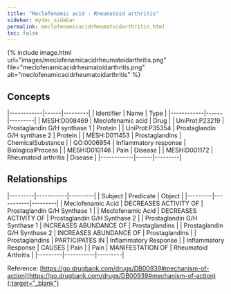 ```yaml
---
title: "Meclofenamic acid - Rheumatoid arthritis"
sidebar: mydoc_sidebar
permalink: meclofenamicacidrheumatoidarthritis.html
toc: false 
---
```


{% include image.html url="images/meclofenamicacidrheumatoidarthritis.png" file="meclofenamicacidrheumatoidarthritis.png" alt="meclofenamicacidrheumatoidarthritis" %}

## Concepts

|------------|------|---------|
| Identifier | Name | Type    |
|------------|------|---------|
| MESH:D008469 | Meclofenamic acid | Drug |
| UniProt:P23219 | Prostaglandin G/H synthase 1 | Protein |
| UniProt:P35354 | Prostaglandin G/H synthase 2 | Protein |
| MESH:D011453 | Prostaglandins | ChemicalSubstance |
| GO:0006954 | Inflammatory response | BiologicalProcess |
| MESH:D010146 | Pain | Disease |
| MESH:D001172 | Rheumatoid arthritis | Disease |
|------------|------|---------|

## Relationships

|---------|-----------|---------|
| Subject | Predicate | Object  |
|---------|-----------|---------|
| Meclofenamic Acid | DECREASES ACTIVITY OF | Prostaglandin G/H Synthase 1 |
| Meclofenamic Acid | DECREASES ACTIVITY OF | Prostaglandin G/H Synthase 2 |
| Prostaglandin G/H Synthase 1 | INCREASES ABUNDANCE OF | Prostaglandins |
| Prostaglandin G/H Synthase 2 | INCREASES ABUNDANCE OF | Prostaglandins |
| Prostaglandins | PARTICIPATES IN | Inflammatory Response |
| Inflammatory Response | CAUSES | Pain |
| Pain | MANIFESTATION OF | Rheumatoid Arthritis |
|---------|-----------|---------|

Reference: [https://go.drugbank.com/drugs/DB00939#mechanism-of-action](https://go.drugbank.com/drugs/DB00939#mechanism-of-action){:target="_blank"}